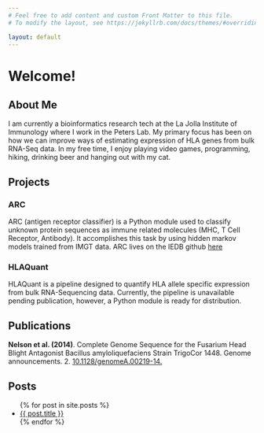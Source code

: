 ```yaml
---
# Feel free to add content and custom Front Matter to this file.
# To modify the layout, see https://jekyllrb.com/docs/themes/#overriding-theme-defaults

layout: default
---
```

# Welcome!

## About Me
I am currently a bioinformatics research tech at the La Jolla Institute of Immunology where I work in the Peters Lab. My primary focus has been on how we can improve ways of estimating expression of HLA genes from bulk RNA-Seq data. In my free time, I enjoy playing video games, programming, hiking, drinking beer and hanging out with my cat.

## Projects
### ARC
ARC (antigen receptor classifier) is a Python module used to classify unknown protein sequences as immune related molecules (MHC, T Cell Receptor, Antibody). It accomplishes this task by using hidden markov models trained from IMGT data. ARC lives on the IEDB github [here](https://github.com/iedb/arc)
### HLAQuant
HLAQuant is a pipeline designed to quantify HLA allele specific expression from bulk RNA-Sequencing data. Currently, the pipeline is unavailable pending publication, however, a Python module is ready for distribution.

## Publications
**Nelson et al. (2014)**. Complete Genome Sequence for the Fusarium Head Blight Antagonist Bacillus amyloliquefaciens Strain TrigoCor 1448. Genome announcements. 2. [10.1128/genomeA.00219-14.](https://mra.asm.org/content/2/2/e00219-14) 

## Posts
<ul>
  {% for post in site.posts %}
    <li>
      <a href="{{ post.url }}">{{ post.title }}</a>
    </li>
  {% endfor %}
</ul>